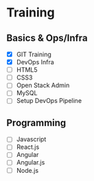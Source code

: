 # Training

## Basics & Ops/Infra
- [x] GIT Training
- [X] DevOps Infra
- [ ] HTML5
- [ ] CSS3
- [ ] Open Stack Admin
- [ ] MySQL
- [ ] Setup DevOps Pipeline

## Programming
- [ ] Javascript
- [ ] React.js
- [ ] Angular
- [ ] Angular.js
- [ ] Node.js
